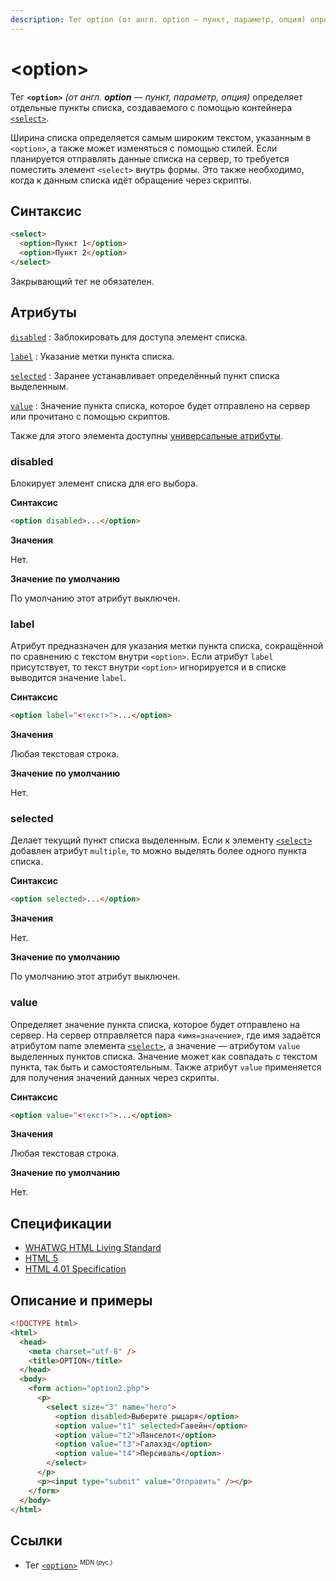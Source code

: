 ```yaml
---
description: Тег option (от англ. option — пункт, параметр, опция) определяет отдельные пункты списка, создаваемого с помощью контейнера select
---
```


# &lt;option&gt;

Тег **`<option>`** _(от англ. **option** — пункт, параметр, опция)_ определяет отдельные пункты списка, создаваемого с помощью контейнера [`<select>`](select.md).

Ширина списка определяется самым широким текстом, указанным в `<option>`, а также может изменяться с помощью стилей. Если планируется отправлять данные списка на сервер, то требуется поместить элемент `<select>` внутрь формы. Это также необходимо, когда к данным списка идёт обращение через скрипты.

## Синтаксис

```html
<select>
  <option>Пункт 1</option>
  <option>Пункт 2</option>
</select>
```

Закрывающий тег не обязателен.

## Атрибуты

[`disabled`](#disabled)
: Заблокировать для доступа элемент списка.

[`label`](#label)
: Указание метки пункта списка.

[`selected`](#selected)
: Заранее устанавливает определённый пункт списка выделенным.

[`value`](#value)
: Значение пункта списка, которое будет отправлено на сервер или прочитано с помощью скриптов.

Также для этого элемента доступны [универсальные атрибуты](uni-attr.md).

### disabled

Блокирует элемент списка для его выбора.

**Синтаксис**

```html
<option disabled>...</option>
```

**Значения**

Нет.

**Значение по умолчанию**

По умолчанию этот атрибут выключен.

### label

Атрибут предназначен для указания метки пункта списка, сокращённой по сравнению с текстом внутри `<option>`. Если атрибут `label` присутствует, то текст внутри `<option>` игнорируется и в списке выводится значение `label`.

**Синтаксис**

```html
<option label="<текст>">...</option>
```

**Значения**

Любая текстовая строка.

**Значение по умолчанию**

Нет.

### selected

Делает текущий пункт списка выделенным. Если к элементу [`<select>`](select.md) добавлен атрибут `multiple`, то можно выделять более одного пункта списка.

**Синтаксис**

```html
<option selected>...</option>
```

**Значения**

Нет.

**Значение по умолчанию**

По умолчанию этот атрибут выключен.

### value

Определяет значение пункта списка, которое будет отправлено на сервер. На сервер отправляется пара «`имя=значение`», где имя задаётся атрибутом name элемента [`<select>`](select.md), а значение — атрибутом `value` выделенных пунктов списка. Значение может как совпадать с текстом пункта, так быть и самостоятельным. Также атрибут `value` применяется для получения значений данных через скрипты.

**Синтаксис**

```html
<option value="<текст>">...</option>
```

**Значения**

Любая текстовая строка.

**Значение по умолчанию**

Нет.

## Спецификации

- [WHATWG HTML Living Standard](https://html.spec.whatwg.org/multipage/forms.html#the-option-element)
- [HTML 5](http://www.w3.org/TR/html5/forms.html#the-option-element)
- [HTML 4.01 Specification](http://www.w3.org/TR/html401/interact/forms.html#h-17.6)

## Описание и примеры

```html
<!DOCTYPE html>
<html>
  <head>
    <meta charset="utf-8" />
    <title>OPTION</title>
  </head>
  <body>
    <form action="option2.php">
      <p>
        <select size="3" name="hero">
          <option disabled>Выберите рыцаря</option>
          <option value="t1" selected>Гавейн</option>
          <option value="t2">Ланселот</option>
          <option value="t3">Галахэд</option>
          <option value="t4">Персиваль</option>
        </select>
      </p>
      <p><input type="submit" value="Отправить" /></p>
    </form>
  </body>
</html>
```

## Ссылки

- Тег [`<option>`](https://developer.mozilla.org/ru/docs/Web/HTML/Element/option) <sup><small>MDN (рус.)</small></sup>
